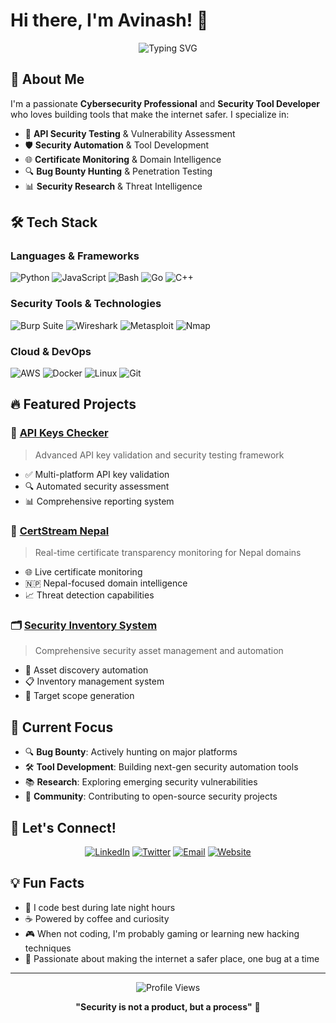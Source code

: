 # Hi there, I'm Avinash! 👋

<div align="center">
  <img src="https://readme-typing-svg.herokuapp.com?font=Fira+Code&duration=3000&pause=1000&color=00F7FF&center=true&vCenter=true&width=435&lines=Cybersecurity+Enthusiast;Bug+Bounty+Hunter;Security+Tool+Developer;Open+Source+Contributor" alt="Typing SVG" />
</div>

## 🚀 About Me

I'm a passionate **Cybersecurity Professional** and **Security Tool Developer** who loves building tools that make the internet safer. I specialize in:

- 🔐 **API Security Testing** & Vulnerability Assessment
- 🛡️ **Security Automation** & Tool Development  
- 🌐 **Certificate Monitoring** & Domain Intelligence
- 🔍 **Bug Bounty Hunting** & Penetration Testing
- 📊 **Security Research** & Threat Intelligence

## 🛠️ Tech Stack

### Languages & Frameworks
![Python](https://img.shields.io/badge/Python-3776AB?style=for-the-badge&logo=python&logoColor=white)
![JavaScript](https://img.shields.io/badge/JavaScript-F7DF1E?style=for-the-badge&logo=javascript&logoColor=black)
![Bash](https://img.shields.io/badge/Bash-4EAA25?style=for-the-badge&logo=gnubash&logoColor=white)
![Go](https://img.shields.io/badge/Go-00ADD8?style=for-the-badge&logo=go&logoColor=white)
![C++](https://img.shields.io/badge/C++-00599C?style=for-the-badge&logo=cplusplus&logoColor=white)

### Security Tools & Technologies
![Burp Suite](https://img.shields.io/badge/Burp%20Suite-FF6633?style=for-the-badge&logo=burpsuite&logoColor=white)
![Wireshark](https://img.shields.io/badge/Wireshark-1679A7?style=for-the-badge&logo=wireshark&logoColor=white)
![Metasploit](https://img.shields.io/badge/Metasploit-2596CD?style=for-the-badge&logo=metasploit&logoColor=white)
![Nmap](https://img.shields.io/badge/Nmap-4682B4?style=for-the-badge&logo=nmap&logoColor=white)

### Cloud & DevOps
![AWS](https://img.shields.io/badge/AWS-232F3E?style=for-the-badge&logo=amazonaws&logoColor=white)
![Docker](https://img.shields.io/badge/Docker-2496ED?style=for-the-badge&logo=docker&logoColor=white)
![Linux](https://img.shields.io/badge/Linux-FCC624?style=for-the-badge&logo=linux&logoColor=black)
![Git](https://img.shields.io/badge/Git-F05032?style=for-the-badge&logo=git&logoColor=white)

## 🔥 Featured Projects

### 🔑 [API Keys Checker](https://github.com/Avinash0x1/API_KEYS_Checkers)
> Advanced API key validation and security testing framework
- ✅ Multi-platform API key validation
- 🔍 Automated security assessment
- 📊 Comprehensive reporting system

### 📜 [CertStream Nepal](https://github.com/Avinash0x1/CertStream-Nepal)
> Real-time certificate transparency monitoring for Nepal domains
- 🌐 Live certificate monitoring
- 🇳🇵 Nepal-focused domain intelligence
- 📈 Threat detection capabilities

### 🗂️ [Security Inventory System](https://github.com/Avinash0x1/Inventory)
> Comprehensive security asset management and automation
- 🔧 Asset discovery automation
- 📋 Inventory management system
- 🎯 Target scope generation

## 🎯 Current Focus

- 🔍 **Bug Bounty**: Actively hunting on major platforms
- 🛠️ **Tool Development**: Building next-gen security automation tools
- 📚 **Research**: Exploring emerging security vulnerabilities
- 🤝 **Community**: Contributing to open-source security projects

## 🤝 Let's Connect!

<div align="center">
  
[![LinkedIn](https://img.shields.io/badge/LinkedIn-0077B5?style=for-the-badge&logo=linkedin&logoColor=white)](https://www.linkedin.com/in/avinash-thakur-68a490295/)
[![Twitter](https://img.shields.io/badge/Twitter-1DA1F2?style=for-the-badge&logo=twitter&logoColor=white)](https://x.com/Avinash0x1)
[![Email](https://img.shields.io/badge/Email-D14836?style=for-the-badge&logo=gmail&logoColor=white)](mailto:avinashthakur0x1@gmail.com)
[![Website](https://img.shields.io/badge/Website-000000?style=for-the-badge&logo=About.me&logoColor=white)](http://avinashthakur.com.np/)

</div>

## 💡 Fun Facts

- 🌙 I code best during late night hours
- ☕ Powered by coffee and curiosity
- 🎮 When not coding, I'm probably gaming or learning new hacking techniques
- 🔐 Passionate about making the internet a safer place, one bug at a time

---

<div align="center">
  <img src="https://komarev.com/ghpvc/?username=Avinash0x1&color=blue&style=flat-square&label=Profile+Views" alt="Profile Views" />
  
  **"Security is not a product, but a process"** 💫
</div>
